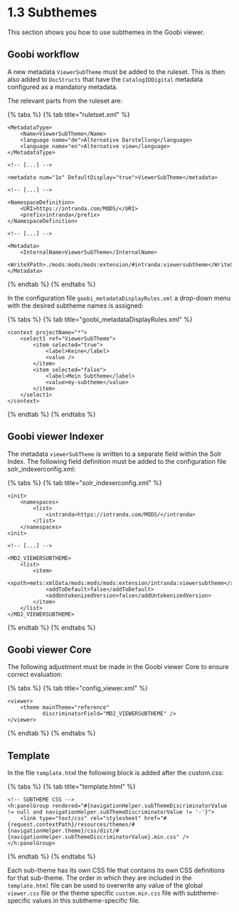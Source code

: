 # 1.3 Subthemes

This section shows you how to use subthemes in the Goobi viewer.

## Goobi workflow

A new metadata `ViewerSubTheme` must be added to the ruleset. This is then also added to `DocStructs` that have the `CatalogIDDigital` metadata configured as a mandatory metadata. 

The relevant parts from the ruleset are:

{% tabs %}
{% tab title="ruletset.xml" %}
```markup
<MetadataType>
    <Name>ViewerSubTheme</Name>
    <language name="de">Alternative Darstellung</language>
    <language name="en">Alternative view</language>
</MetadataType>

<!-- [...] -->

<metadata num="1o" DefaultDisplay="true">ViewerSubTheme</metadata>

<!-- [...] -->

<NamespaceDefinition>
    <URI>https://intranda.com/MODS/</URI>
    <prefix>intranda</prefix>
</NamespaceDefinition>

<!-- [...] -->

<Metadata>
    <InternalName>ViewerSubTheme</InternalName>
    <WriteXPath>./mods:mods/mods:extension/#intranda:viewersubtheme</WriteXPath>
</Metadata>
```
{% endtab %}
{% endtabs %}

In the configuration file `goobi_metadataDisplayRules.xml` a drop-down menu with the desired subtheme names is assigned:

{% tabs %}
{% tab title="goobi\_metadataDisplayRules.xml" %}
```markup
<context projectName="*">
    <select1 ref="ViewerSubTheme">
        <item selected="true">
            <label>Keine</label>
            <value />
        </item>
        <item selected="false">
            <label>Mein Subtheme</label>
            <value>my-subtheme</value>
        </item>
    </select1>
</context>
```
{% endtab %}
{% endtabs %}

## Goobi viewer Indexer

The metadata `viewerSubTheme` is written to a separate field within the Solr Index. The following field definition must be added to the configuration file solr\_indexerconfig.xml:

{% tabs %}
{% tab title="solr\_indexerconfig.xml" %}
```markup
<init>
    <namespaces>
        <list>
            <intranda>https://intranda.com/MODS/</intranda>
        </list>
    </namespaces>
<init>

<!-- [...] -->

<MD2_VIEWERSUBTHEME>
    <list>
        <item>
            <xpath>mets:xmlData/mods:mods/mods:extension/intranda:viewersubtheme</xpath>
            <addToDefault>false</addToDefault>
            <addUntokenizedVersion>false</addUntokenizedVersion>
        </item>
    </list>
</MD2_VIEWERSUBTHEME>
```
{% endtab %}
{% endtabs %}

## Goobi viewer Core

The following adjustment must be made in the Goobi viewer Core to ensure correct evaluation:

{% tabs %}
{% tab title="config\_viewer.xml" %}
```markup
<viewer>
    <theme mainTheme="reference" 
           discriminatorField="MD2_VIEWERSUBTHEME" />
</viewer>
```
{% endtab %}
{% endtabs %}

## Template

In the file `template.htm`l the following block is added after the custom.css:

{% tabs %}
{% tab title="template.html" %}
```markup
<!-- SUBTHEME CSS -->
<h:panelGroup rendered="#{navigationHelper.subThemeDiscriminatorValue != null and navigationHelper.subThemeDiscriminatorValue != '-'}">
    <link type="text/css" rel="stylesheet" href="#{request.contextPath}/resources/themes/#{navigationHelper.theme}/css/dist/#{navigationHelper.subThemeDiscriminatorValue}.min.css" />
</h:panelGroup>
```
{% endtab %}
{% endtabs %}

Each sub-theme has its own CSS file that contains its own CSS definitions for that sub-theme. The order in which they are included in the `template.html` file can be used to overwrite any value of the global `viewer.css` file or the theme specific `custom.min.css` file with subtheme-specific values in this subtheme-specific file.

